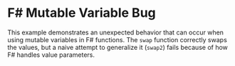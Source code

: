 # F# Mutable Variable Bug
This example demonstrates an unexpected behavior that can occur when using mutable variables in F# functions. The `swap` function correctly swaps the values, but a naive attempt to generalize it (`swap2`) fails because of how F# handles value parameters.